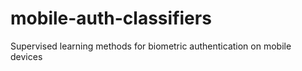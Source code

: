 # mobile-auth-classifiers
Supervised learning methods for biometric authentication on mobile devices
